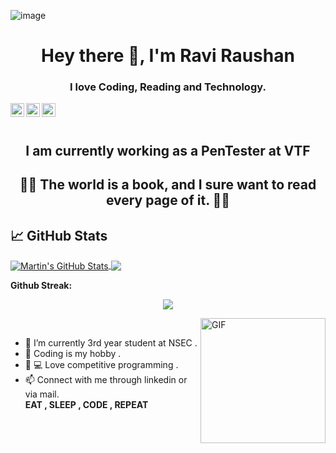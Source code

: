 
![image](https://user-images.githubusercontent.com/54463145/234627377-a77453aa-e92a-475b-867c-45eb97271ada.png)

<h1 align="center">Hey there 👋, I'm Ravi Raushan</h1>
<h3 align="center"> I love Coding, Reading and Technology.</h3>
<div class="align-items-center">
<a href="https://www.linkedin.com/in/ravi-raushan-kumar-998232192/">
  <img align="left" alt="Ravi Raushan  Linkedin" width="22px" src="https://cdn.jsdelivr.net/npm/simple-icons@v3/icons/linkedin.svg" />
</a>
<a href="https://www.instagram.com/">
  <img align="left" alt="Ravi Raushan Instagram" width="22px" src="https://cdn.jsdelivr.net/npm/simple-icons@v3/icons/instagram.svg" />
</a>
<a href="mailto:raviraushanlyf@gmail.com">
  <img align="left" alt="Ravi Raushan E-mail" width="22px" src="https://cdn.jsdelivr.net/npm/simple-icons@v3/icons/gmail.svg" />
</a>
</div>

<br><br>

<h2 align="center">I am currently working as a PenTester at VTF</h2>
<h2 align="center"> 👨‍💻  The world is a book, and I sure want to read every page of it.  👨‍💻</h2>

## &#x1f4c8; GitHub Stats


<a href="https://github.com/RAVIRAUSHANSINGH">
  <img align="center" src="https://github-readme-stats.vercel.app/api?username=RAVIRAUSHANSINGH&show_icons=true&line_height=40&count_private=true&title_color=ffffff&text_color=c9cacc&icon_color=2bbc8a&bg_color=1d1f21" alt="Martin's GitHub Stats" />
</a>
<a href="https://github.com/RAVIRAUSHANSINGH/RAVIRAUSHANSINGH">
  <img align="center" src="https://github-readme-stats.vercel.app/api/top-langs/?username=RAVIRAUSHANSINGH&title_color=ffffff&text_color=c9cacc&icon_color=2bbc8a&bg_color=1d1f21" />
</a>
<br/>

**Github Streak:**
<p align = "center">
  <img src = "https://github-readme-streak-stats.herokuapp.com/?user=RAVIRAUSHANSINGH">
</p>

<img align="right" height="200vw" alt="GIF" src="https://media.giphy.com/media/xTcnSWYZvafyhEACBO/giphy.gif" ><br>
- 🌱 I’m currently 3rd year student at NSEC .<br>
- 📖 Coding is my hobby .<br>
- 🤩 💻 Love competitive programming .<br>
- 📫 Connect with me through linkedin or via mail.<br>
<b>EAT , SLEEP , CODE , REPEAT</b>

